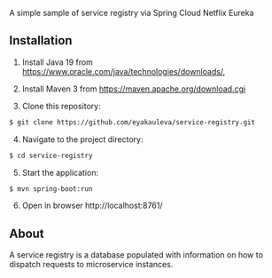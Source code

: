 
A simple sample of service registry via Spring Cloud Netflix Eureka

## Installation

1. Install Java 19 from https://www.oracle.com/java/technologies/downloads/,

2. Install Maven 3 from https://maven.apache.org/download.cgi

3. Clone this repository:
```bash
$ git clone https://github.com/eyakauleva/service-registry.git
```

4. Navigate to the project directory:
```bash
$ cd service-registry
```

5. Start the application:
```bash
$ mvn spring-boot:run
```

6. Open in browser http://localhost:8761/

## About

A service registry is a database populated with information on how to dispatch requests to microservice instances.
